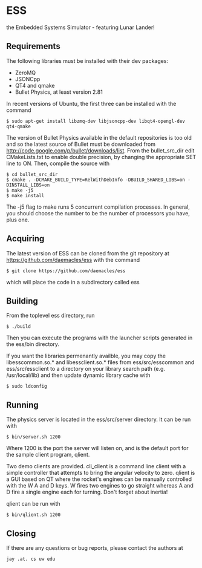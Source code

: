 ESS
===

the Embedded Systems Simulator - featuring Lunar Lander!

Requirements
------------

The following libraries must be installed with their dev packages:
 - ZeroMQ
 - JSONCpp
 - QT4 and qmake
 - Bullet Physics, at least version 2.81

In recent versions of Ubuntu, the first three can be installed with the command

    $ sudo apt-get install libzmq-dev libjsoncpp-dev libqt4-opengl-dev qt4-qmake

The version of Bullet Physics available in the default repositories is too old
and so the latest source of Bullet must be downloaded from
http://code.google.com/p/bullet/downloads/list. From the bullet_src_dir edit
CMakeLists.txt to enable double precision, by changing the appropriate SET
line to ON.  Then, compile the source with

    $ cd bullet_src_dir
    $ cmake . -DCMAKE_BUILD_TYPE=RelWithDebInfo -DBUILD_SHARED_LIBS=on -DINSTALL_LIBS=on
    $ make -j5
    $ make install

The -j5 flag to make runs 5 concurrent compilation processes. In general, you
should choose the number to be the number of processors you have, plus one.

Acquiring
---------

The latest version of ESS can be cloned from the git repository at
https://github.com/daemacles/ess with the command

    $ git clone https://github.com/daemacles/ess

which will place the code in a subdirectory called ess

Building
--------

From the toplevel ess directory, run

    $ ./build
    
Then you can execute the programs with the launcher scripts generated in the
ess/bin directory.

If you want the libraries permenantly availble, you may copy the
libesscommon.so.* and libessclient.so.* files from ess/src/esscommon and
ess/src/essclient to a directory on your library search path
(e.g. /usr/local/lib) and then update dynamic library cache with

    $ sudo ldconfig

Running
-------

The physics server is located in the ess/src/server directory.  It can be run with

    $ bin/server.sh 1200

Where 1200 is the port the server will listen on, and is the default port for
the sample client program, qlient.

Two demo clients are provided.  cli_client is a command line client with a
simple controller that attempts to bring the angular velocity to zero.  qlient
is a GUI based on QT where the rocket's engines can be manually controlled
with the W A and D keys.  W fires two engines to go straight whereas A and D
fire a single engine each for turning.  Don't forget about inertia!

qlient can be run with

    $ bin/qlient.sh 1200

Closing
-------

If there are any questions or bug reports, please contact the authors at

    jay .at. cs uw edu
